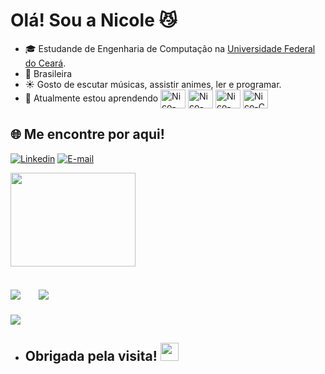 # Olá! Sou a Nicole 😼
- 🎓 Estudande de Engenharia de Computação na [Universidade Federal do Ceará](https://www.ufc.br/).
- 🌱 Brasileira
- ☀️ Gosto de escutar músicas, assistir animes, ler e programar.
- 🧠 Atualmente estou aprendendo <img align="center" alt="Nico-Python" height="30" width="40" src="https://cdn.jsdelivr.net/gh/devicons/devicon@latest/icons/python/python-original.svg"> <img align="center" alt="Nico-JS" height="30" width="40" src="https://cdn.jsdelivr.net/gh/devicons/devicon@latest/icons/javascript/javascript-plain.svg"> <img align="center" alt="Nico-Java" height="30" width="40" src="https://cdn.jsdelivr.net/gh/devicons/devicon@latest/icons/java/java-original.svg"> <img align="center" alt="Nico-C" height="30" width="40" src="https://cdn.jsdelivr.net/gh/devicons/devicon@latest/icons/c/c-original.svg"> 
         
## 🌐 Me encontre por aqui! 

[![Linkedin](https://img.shields.io/badge/LinkedIn-0077B5?style=for-the-badge&logo=linkedin&logoColor=white)](https://www.linkedin.com/in/nicole-souza-039598294/) [![E-mail](https://img.shields.io/badge/Gmail-D14836?style=for-the-badge&logo=gmail&logoColor=white
)](mailto:nicolesouza09@gmail.com)

<img src="https://github.com/nicolesouzab/nicolesouzab/assets/142950564/d58efb87-691f-4227-8bc6-d820c5280bc5" height="150px" width="200px">

## ![](https://github-contributor-stats.vercel.app/api?username=nicolesouzab&limit=5&theme=radical&combine_all_yearly_contributions=true) ㅤ ![](https://github-readme-stats.vercel.app/api?username=nicolesouzab&theme=radical&hide_border=false&include_all_commits=true&count_private=true) 

[![](https://visitcount.itsvg.in/api?id=nicolesouzab&icon=7&color=10)](https://visitcount.itsvg.in)

- ## Obrigada pela visita! <img src="https://github.com/TheDudeThatCode/TheDudeThatCode/blob/master/Assets/Hi.gif" width="29px"> 


  
